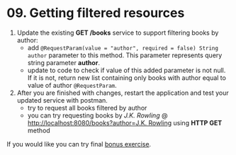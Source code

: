 # 09. Getting filtered resources

1. Update the existing **GET /books** service to support filtering books by author:
	- add `@RequestParam(value = "author", required = false) String author` parameter to this method. This parameter represents query string parameter **author**.
	- update to code to check if value of this added parameter is not null. If it is not, return new list containing only books with author equal to value of author `@RequestParam`.
2. After you are finished with changes, restart the application and test your updated service with postman.
	- try to request all books filtered by author
	- you can try requesting books by *J.K. Rowling* @ [http://localhost:8080/books?author=J.K. Rowling](http://localhost:8080/books?author=J.K.%20Rowling) using **HTTP GET** method

If you would like you can try final [bonus exercise](https://github.com/jurajtoth/fei-rest/tree/master/Bonus%20exercise). 
